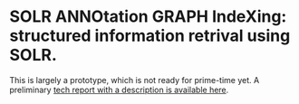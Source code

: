 SOLR ANNOtation GRAPH IndeXing: structured information retrival using SOLR.
===================

This is largely a prototype, which is not ready for prime-time yet. A preliminary [tech report with a description is available here](http://boytsov.info/pubs/annogr2015rep.pdf).
